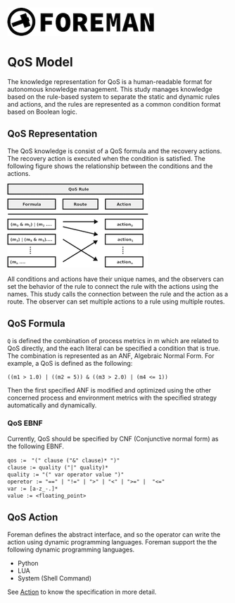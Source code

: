 ![logo](./img/icon.png)

# QoS Model

The knowledge representation for QoS is a human-readable format for autonomous knowledge management. This study manages knowledge based on the rule-based system to separate the static and dynamic rules and actions, and the rules are represented as a common condition format based on Boolean logic. 

## QoS Representation

The QoS knowledge is consist of a QoS formula and the recovery actions. The recovery action is executed when the condition is satisfied. 
The following figure shows the relationship between the conditions and the actions.

![rule](./img/qos_rule.png)

All conditions and actions have their unique names, and the observers can set the behavior of the rule to connect the rule with the actions using the names. This study calls the connection between the rule and the action as a route. The observer can set multiple actions to a rule using multiple routes. 

## QoS Formula

`Q` is defined the combination of process metrics in m which are related to QoS directly, and the each literal can be specified a condition that is true. The combination is represented as an ANF, Algebraic Normal Form.
For example, a QoS is defined as the following:

```
((m1 > 1.0) | ((m2 = 5)) & ((m3 > 2.0) | (m4 <= 1))
```

Then the first specified ANF is modified and optimized using the other concerned process and environment metrics with the specified strategy automatically and dynamically.

### QoS EBNF

Currently, QoS should be specified by CNF (Conjunctive normal form) as the following EBNF.

```
qos :=　"(" clause ("&" clause)* ")"
clause := quality ("|" quality)*
quality := "(" var operator value ")"
operetor := "==" | "!=" | ">" | "<" | ">=" |  "<="
var := [a-z_-.]*
value := <floating_point>
```

## QoS Action 

Foreman defines the abstract interface, and so the operator can write the action using dynamic programming languages. Foreman support the the following dynamic programming languages.

- Python
- LUA
- System (Shell Command)

See [Action](action.md) to know the specification in more detail.
